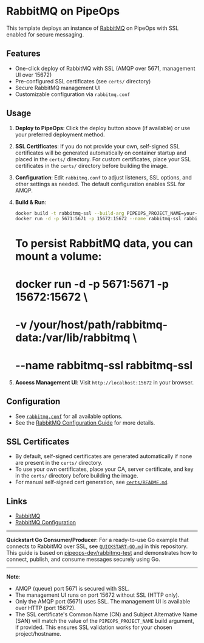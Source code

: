 # RabbitMQ on PipeOps

This template deploys an instance of [RabbitMQ](https://www.rabbitmq.com/) on PipeOps with SSL enabled for secure messaging.

## Features

- One-click deploy of RabbitMQ with SSL (AMQP over 5671, management UI over 15672)
- Pre-configured SSL certificates (see `certs/` directory)
- Secure RabbitMQ management UI
- Customizable configuration via `rabbitmq.conf`

## Usage

1. **Deploy to PipeOps**: Click the deploy button above (if available) or use your preferred deployment method.

2. **SSL Certificates**: If you do not provide your own, self-signed SSL certificates will be generated automatically on container startup and placed in the `certs/` directory. For custom certificates, place your SSL certificates in the `certs/` directory before building the image.

3. **Configuration**: Edit `rabbitmq.conf` to adjust listeners, SSL options, and other settings as needed. The default configuration enables SSL for AMQP.

4. **Build & Run**:

   ```sh
   docker build -t rabbitmq-ssl --build-arg PIPEOPS_PROJECT_NAME=your-project-name .
   docker run -d -p 5671:5671 -p 15672:15672 --name rabbitmq-ssl rabbitmq-ssl
   ```

   # To persist RabbitMQ data, you can mount a volume:
   # docker run -d -p 5671:5671 -p 15672:15672 \
   #   -v /your/host/path/rabbitmq-data:/var/lib/rabbitmq \
   #   --name rabbitmq-ssl rabbitmq-ssl

5. **Access Management UI**: Visit `http://localhost:15672` in your browser.

## Configuration

- See [`rabbitmq.conf`](./rabbitmq.conf) for all available options.
- See the [RabbitMQ Configuration Guide](https://www.rabbitmq.com/configure.html#config-file) for more details.

## SSL Certificates

- By default, self-signed certificates are generated automatically if none are present in the `certs/` directory.
- To use your own certificates, place your CA, server certificate, and key in the `certs/` directory before building the image.
- For manual self-signed cert generation, see [`certs/README.md`](./certs/README.md).

## Links

- [RabbitMQ](https://github.com/rabbitmq/rabbitmq-server)
- [RabbitMQ Configuration](https://www.rabbitmq.com/configure.html#config-file)

---

**Quickstart Go Consumer/Producer**: For a ready-to-use Go example that connects to RabbitMQ over SSL, see [`QUICKSTART-GO.md`](./QUICKSTART-GO.md) in this repository. This guide is based on [pipeops-dev/rabbitmq-test](https://github.com/pipeops-dev/rabbitmq-test) and demonstrates how to connect, publish, and consume messages securely using Go.

---

**Note**:

- AMQP (queue) port 5671 is secured with SSL.
- The management UI runs on port 15672 without SSL (HTTP only).
- Only the AMQP port (5671) uses SSL. The management UI is available over HTTP (port 15672).
- The SSL certificate's Common Name (CN) and Subject Alternative Name (SAN) will match the value of the `PIPEOPS_PROJECT_NAME` build argument, if provided. This ensures SSL validation works for your chosen project/hostname.